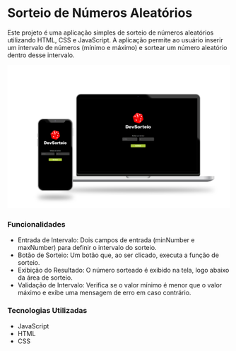 <h1>Sorteio de Números Aleatórios</h1>

<p>Este projeto é uma aplicação simples de sorteio de números aleatórios utilizando HTML, CSS e JavaScript. 
  A aplicação permite ao usuário inserir um intervalo de números (mínimo e máximo) e sortear um número aleatório dentro desse intervalo.</p>

<img width="800px" src="https://github.com/JeffDevBr/devclub-js3-project-random/blob/main/assets/img/projeto.png?raw=true" alt="Imagem do projeto Random">

  <h3>Funcionalidades</h3>
  <ul>
    <li>Entrada de Intervalo: Dois campos de entrada (minNumber e maxNumber) para definir o intervalo do sorteio.</li>
    <li>Botão de Sorteio: Um botão que, ao ser clicado, executa a função de sorteio.</li>
    <li>Exibição do Resultado: O número sorteado é exibido na tela, logo abaixo da área de sorteio.</li>
    <li>Validação de Intervalo: Verifica se o valor mínimo é menor que o valor máximo e exibe uma mensagem de erro em caso contrário.</li>
  </ul>

  <h3>Tecnologias Utilizadas</h3>
  <ul>
    <li>JavaScript</li>
    <li>HTML</li>
    <li>CSS</li>
  </ul>
